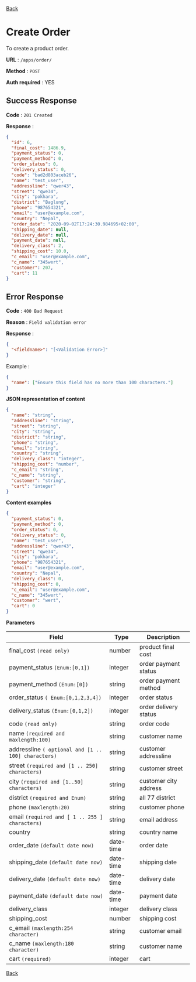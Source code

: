 [Back](../README.md)

# Create Order

To create a product order.

**URL** : `/apps/order/`

**Method** : `POST`

**Auth required** : YES

## Success Response

**Code** : `201 Created`

**Response** :

```json
{
  "id": 6,
  "final_cost": 1486.9,
  "payment_status": 0,
  "payment_method": 0,
  "order_status": 0,
  "delivery_status": 0,
  "code": "bad2d803aceb26",
  "name": "test_user",
  "addressline": "qwer43",
  "street": "qwe34",
  "city": "pokhara",
  "district": "Baglung",
  "phone": "987654321",
  "email": "user@example.com",
  "country": "Nepal",
  "order_date": "2020-09-02T17:24:30.984695+02:00",
  "shipping_date": null,
  "delivery_date": null,
  "payment_date": null,
  "delivery_class": 2,
  "shipping_cost": 10.0,
  "c_email": "user@example.com",
  "c_name": "345wert",
  "customer": 207,
  "cart": 11
}
```

## Error Response

**Code** : `400 Bad Request`

**Reason** : `Field validation error`

**Response** :

```json
{
  "<fieldname>": "[<Validation Error>]"
}
```

Example :

```json
{
  "name": ["Ensure this field has no more than 100 characters."]
}
```

**JSON representation of content**

```json
{
  "name": "string",
  "addressline": "string",
  "street": "string",
  "city": "string",
  "district": "string",
  "phone": "string",
  "email": "string",
  "country": "string",
  "delivery_class": "integer",
  "shipping_cost": "number",
  "c_email": "string",
  "c_name": "string",
  "customer": "string",
  "cart": "integer"
}
```

**Content examples**

```json
{
  "payment_status": 0,
  "payment_method": 0,
  "order_status": 0,
  "delivery_status": 0,
  "name": "test_user",
  "addressline": "qwer43",
  "street": "qwe34",
  "city": "pokhara",
  "phone": "987654321",
  "email": "user@example.com",
  "country": "Nepal",
  "delivery_class": 0,
  "shipping_cost": 0,
  "c_email": "user@example.com",
  "c_name": "345wert",
  "customer": "wert",
  "cart": 0
}
```

**Parameters**

| Field                                               | Type      | Description           |
| --------------------------------------------------- | --------- | --------------------- |
| final_cost `(read only)`                            | number    | product final cost    |
| payment_status `(Enum:[0,1])`                       | integer   | order payment status  |
| payment_method `(Enum:[0])`                         | string    | order payment method  |
| order_status `( Enum:[0,1,2,3,4])`                  | integer   | order status          |
| delivery_status `(Enum:[0,1,2])`                    | integer   | order delivery status |
| code `(read only)`                                  | string    | order code            |
| name `(required and maxlength:100)`                 | string    | customer name         |
| addressline `( optional and [1 .. 100] characters)` | string    | customer addressline  |
| street `(required and [1 .. 250] characters)`       | string    | customer street       |
| city `(required and [1..50] characters)`            | string    | customer city address |
| district `(required and Enum)`                      | string    | all 77 district       |
| phone `(maxlength:20)`                              | string    | customer phone        |
| email `(required and [ 1 .. 255 ] characters)`      | string    | email address         |
| country                                             | string    | country name          |
| order_date `(default date now)`                     | date-time | order date            |
| shipping_date `(default date now)`                  | date-time | shipping date         |
| delivery_date `(default date now)`                  | date-time | delivery date         |
| payment_date `(default date now)`                   | date-time | payment date          |
| delivery_class                                      | integer   | delivery class        |
| shipping_cost                                       | number    | shipping cost         |
| c_email `(maxlength:254 character)`                 | string    | customer email        |
| c_name `(maxlength:180 character)`                  | string    | customer name         |
| cart `(required)`                                   | integer   | cart                  |

[Back](../README.md)
